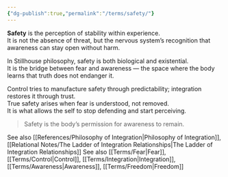 ```yaml
---
{"dg-publish":true,"permalink":"/terms/safety/"}
---
```




**Safety** is the perception of stability within experience.  
It is not the absence of threat, but the nervous system’s recognition that awareness can stay open without harm.

In Stillhouse philosophy, safety is both biological and existential.  
It is the bridge between fear and awareness — the space where the body learns that truth does not endanger it.

Control tries to manufacture safety through predictability; integration restores it through trust.  
True safety arises when fear is understood, not removed.  
It is what allows the self to stop defending and start perceiving.

> Safety is the body’s permission for awareness to remain.

See also [[References/Philosophy of Integration\|Philosophy of Integration]], [[Relational Notes/The Ladder of Integration Relationships\|The Ladder of Integration Relationships]]
See also [[Terms/Fear\|Fear]], [[Terms/Control\|Control]], [[Terms/Integration\|Integration]], [[Terms/Awareness\|Awareness]], [[Terms/Freedom\|Freedom]]

